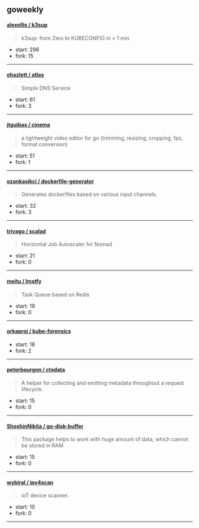 ## goweekly

#### [alexellis / k3sup](https://github.com/alexellis/k3sup)

> k3sup: from Zero to KUBECONFIG in < 1 min

+ start: 296
+ fork: 15

----


#### [ehazlett / atlas](https://github.com/ehazlett/atlas)

> Simple DNS Service

+ start: 61
+ fork: 3

----


#### [jtguibas / cinema](https://github.com/jtguibas/cinema)

> a lightweight video editor for go (trimming, resizing, cropping, fps, format conversion)

+ start: 51
+ fork: 1

----


#### [ozankasikci / dockerfile-generator](https://github.com/ozankasikci/dockerfile-generator)

> Generates dockerfiles based on various input channels. 

+ start: 32
+ fork: 3

----


#### [trivago / scalad](https://github.com/trivago/scalad)

> Horizontal Job Autoscaler for Nomad

+ start: 21
+ fork: 0

----


#### [meitu / lmstfy](https://github.com/meitu/lmstfy)

> Task Queue based on Redis

+ start: 19
+ fork: 0

----


#### [orkaproj / kube-forensics](https://github.com/orkaproj/kube-forensics)

> 

+ start: 18
+ fork: 2

----


#### [peterbourgon / ctxdata](https://github.com/peterbourgon/ctxdata)

> A helper for collecting and emitting metadata throughout a request lifecycle.

+ start: 15
+ fork: 0

----


#### [ShoshinNikita / go-disk-buffer](https://github.com/ShoshinNikita/go-disk-buffer)

> This package helps to work with huge amount of data, which cannot be stored in RAM

+ start: 15
+ fork: 0

----


#### [wybiral / ipv4scan](https://github.com/wybiral/ipv4scan)

> IoT device scanner.

+ start: 10
+ fork: 0

----

